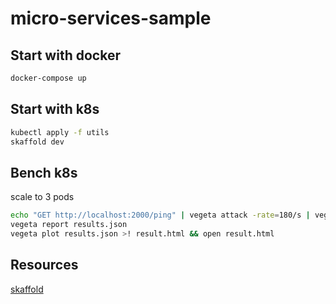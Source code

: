 # micro-services-sample

## Start with docker

```bash
docker-compose up
```

## Start with k8s

```bash
kubectl apply -f utils
skaffold dev
```

## Bench k8s

scale to 3 pods

```bash
echo "GET http://localhost:2000/ping" | vegeta attack -rate=180/s | vegeta encode >! results.json
vegeta report results.json
vegeta plot results.json >! result.html && open result.html
```

## Resources

[skaffold](https://skaffold.dev/)
